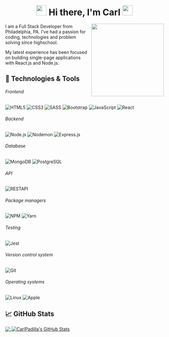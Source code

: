 <h1 align="center">
<img src="https://github.com/blackcater/blackcater/raw/master/images/Hi.gif" height="32" />
Hi there, I'm Carl
<img src="https://github.com/blackcater/blackcater/raw/master/images/Hi.gif" height="32" />
</h1>

<img align='right' src="https://media.giphy.com/media/WUlplcMpOCEmTGBtBW/giphy.gif" width="230">



I am a Full Stack Developer from Philadelphia, PA. I've had a passion for coding, technologies and problem solving since highschool.

My latest experience has been focused on building single-page applications with React.js and Node.js.



## 🔧 Technologies & Tools

###### Frontend

![HTML5](https://img.shields.io/badge/-HTML5-000000?style=flat&logo=HTML5)
![CSS3](https://img.shields.io/badge/-CSS3-000000?style=flat&logo=CSS3&logoColor=1572B6)
![SASS](https://img.shields.io/badge/-SASS-000000?style=flat&logo=SASS)
![Bootstrap](https://img.shields.io/badge/-Bootstrap-000000?style=flat&logo=Bootstrap&logoColor=563D7C)
![JavaScript](https://img.shields.io/badge/-JavaScript-000000?style=flat&logo=javascript)
![React](https://img.shields.io/badge/-React-000000?style=flat&logo=React&logoColor=61DAFB)

###### Backend

![Node.js](https://img.shields.io/badge/-Node.js-000000?style=flat&logo=Node.js&logoColor=339933)
![Nodemon](https://img.shields.io/badge/-Nodemon-000000?style=flat&logo=Nodemon&logoColor=76D04B)
![Express.js](https://img.shields.io/badge/-Express.js-000000?style=flat&logo=Express.js&logoColor=76D04B)

###### Database

![MongoDB](https://img.shields.io/badge/-MongoDB-000000?style=flat&logo=MongoDB&logoColor=47A248)
![PostgreSQL](https://img.shields.io/badge/-PostgreSQL-000000?style=flat&logo=PostgreSQL&logoColor=336791)

###### API

![RESTAPI](https://img.shields.io/badge/-RESTAPI-000000?style=flat&logo=RESTAPI&logoColor=336791)

###### Package managers

![NPM](https://img.shields.io/badge/-NPM-000000?style=flat&logo=NPM&logoColor=CB3837)
![Yarn](https://img.shields.io/badge/-Yarn-000000?style=flat&logo=Yarn&logoColor=2C8EBB)

###### Testing

![Jest](https://img.shields.io/badge/-Jest-000000?style=flat&logo=Jest&logoColor=C21325)


###### Version control system

![Git](https://img.shields.io/badge/-Git-000000?style=flat&logo=Git&logoColor=F05032)

###### Operating systems

![Linux](https://img.shields.io/badge/-Linux-000000?style=flat&logo=Linux&logoColor=FCC624)
![Apple](https://img.shields.io/badge/-macOS-000000?style=flat&logo=Apple&logoColor=999999)





## &#x1f4c8; GitHub Stats

<a href="https://github.com/carlpadilla/carlpadilla">
  <img align="center" src="https://github-readme-stats.vercel.app/api/top-langs/?username=carlpadilla&hide=java,html&title_color=ffffff&text_color=c9cacc&icon_color=2bbc8a&bg_color=1d1f21" />
</>
<a href="https://github.com/crypt096/crypt096">
  <img align="center" src="https://github-readme-stats.vercel.app/api?username=carlpadilla&show_icons=true&line_height=27&count_private=true&title_color=ffffff&text_color=c9cacc&icon_color=ffff00&bg_color=1d1f21" alt="CarlPadilla's GitHub Stats" />
</a>
